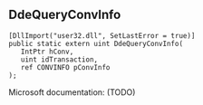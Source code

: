 ## DdeQueryConvInfo

```
[DllImport("user32.dll", SetLastError = true)]
public static extern uint DdeQueryConvInfo(
   IntPtr hConv,
   uint idTransaction,
   ref CONVINFO pConvInfo
);
```

Microsoft documentation: (TODO)

